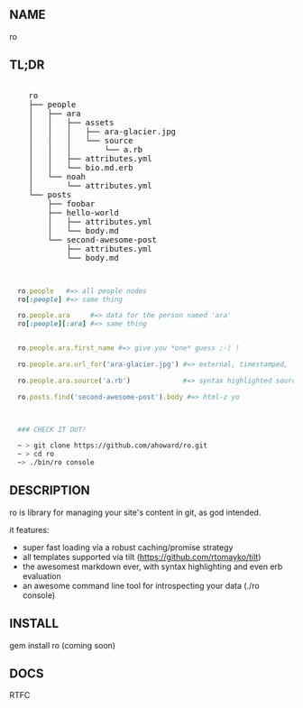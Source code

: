 NAME
----

ro


TL;DR
--------

<pre>

    ro
    ├── people
    │   ├── ara
    │   │   ├── assets
    │   │   │   ├── ara-glacier.jpg
    │   │   │   └── source
    │   │   │       └── a.rb
    │   │   ├── attributes.yml
    │   │   └── bio.md.erb
    │   └── noah
    │       └── attributes.yml
    └── posts
        ├── foobar
        ├── hello-world
        │   ├── attributes.yml
        │   └── body.md
        └── second-awesome-post
            ├── attributes.yml
            └── body.md

</pre>


```ruby

  ro.people   #=> all people nodes
  ro[:people] #=> same thing

  ro.people.ara     #=> data for the person named 'ara'
  ro[:people][:ara] #=> same thing


  ro.people.ara.first_name #=> give you *one* guess ;-) !

  ro.people.ara.url_for('ara-glacier.jpg') #=> external, timestamped,  url for this asset

  ro.people.ara.source('a.rb')             #=> syntax highlighted source yo!

  ro.posts.find('second-awesome-post').body #=> html-z yo
  

```

```bash

  ### CHECK IT OUT!

  ~ > git clone https://github.com/ahoward/ro.git
  ~ > cd ro
  ~> ./bin/ro console

```

DESCRIPTION
-----------

ro is library for managing your site's content in git, as god intended.

it features:

- super fast loading via a robust caching/promise strategy
- all templates supported via tilt (https://github.com/rtomayko/tilt)
- the awesomest markdown ever, with syntax highlighting and even erb evaluation
- an awesome command line tool for introspecting your data (./ro console)


INSTALL
-------

gem install ro (coming soon)


DOCS
----

RTFC
